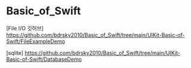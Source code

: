 # Basic_of_Swift

[File I/O 깃허브] https://github.com/bdrsky2010/Basic_of_Swift/tree/main/UIKit-Basic-of-Swift/FileExampleDemo

[sqlite] https://github.com/bdrsky2010/Basic_of_Swift/tree/main/UIKit-Basic-of-Swift/DatabaseDemo
